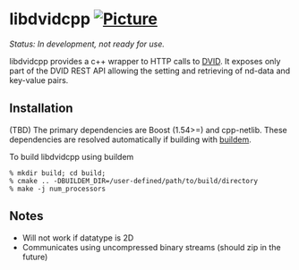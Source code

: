 # libdvidcpp [![Picture](https://raw.github.com/janelia-flyem/janelia-flyem.github.com/master/images/gray_janelia_logo.png)](http://janelia.org/)

*Status: In development, not ready for use.*

libdvidcpp provides a c++ wrapper to HTTP calls to [DVID](https://github.com/janelia-flyem/dvid).
It exposes only part of the DVID REST API allowing the setting and
retrieving of nd-data and key-value pairs.

## Installation

(TBD) The primary dependencies are Boost (1.54>=) and cpp-netlib.  These dependencies are
resolved automatically if building with [buildem](https://github.com/janelia-flyem/buildem).

To build libdvidcpp using buildem
    
    % mkdir build; cd build;
    % cmake .. -DBUILDEM_DIR=/user-defined/path/to/build/directory
    % make -j num_processors


## Notes
    
* Will not work if datatype is 2D
* Communicates using uncompressed binary streams (should zip in the future)
